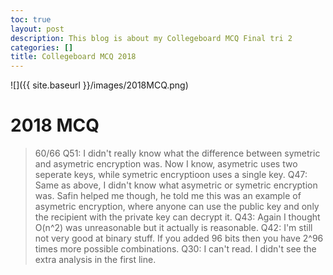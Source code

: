 ```yaml
---
toc: true
layout: post
description: This blog is about my Collegeboard MCQ Final tri 2
categories: []
title: Collegeboard MCQ 2018
---
```


![]({{ site.baseurl }}/images/2018MCQ.png)

# 2018 MCQ 
> 60/66
Q51: I didn't really know what the difference between symetric and asymetric encryption was. Now I know, asymetric uses two seperate keys, while symetric encryptioon uses a single key. 
Q47: Same as above, I didn't know what asymetric or symetric encryption was. Safin helped me though, he told me this was an example of asymetric encryption, where anyone can use the public key and only the recipient with the private key can decrypt it. 
Q43: Again I thought O(n^2) was unreasonable but it actually is reasonable.
Q42: I'm still not very good at binary stuff. If you added 96 bits then you have 2^96 times more possible combinations.
Q30: I can't read. I didn't see the extra analysis in the first line. 